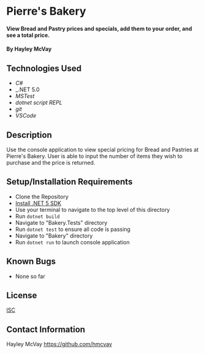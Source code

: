 # Pierre's Bakery

#### View Bread and Pastry prices and specials, add them to your order, and see a total price.

#### By Hayley McVay

## Technologies Used

- _C#_
- _.NET 5.0
- _MSTest_
- _dotnet script REPL_
- _git_
- _VSCode_

## Description

Use the console application to view special pricing for Bread and Pastries at Pierre's Bakery. User is able to input the number of items they wish to purchase and the price is returned.

## Setup/Installation Requirements

- Clone the Repository
- [Install .NET 5 SDK](https://dotnet.microsoft.com/en-us/download/dotnet/thank-you/sdk-5.0.401-macos-x64-installer)
- Use your terminal to navigate to the top level of this directory
- Run `dotnet build`
- Navigate to "Bakery.Tests" directory
- Run `dotnet test` to ensure all code is passing
- Navigate to "Bakery" directory
- Run `dotnet run` to launch console application

## Known Bugs

- None so far

## License

[ISC](https://opensource.org/licenses/ISC)

## Contact Information

Hayley McVay 
https://github.com/hmcvay